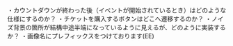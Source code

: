 <Questions>
・カウントダウンが終わった後（イベントが開始されているとき）はどのような仕様にするのか？
・チケットを購入するボタンはどこへ遷移するのか？
・ノイズ背景の箇所が結構中途半端になっているように見えるが、どのように実装するか？


<memo>
・画像名にプレフィックスをつけております(EE)

